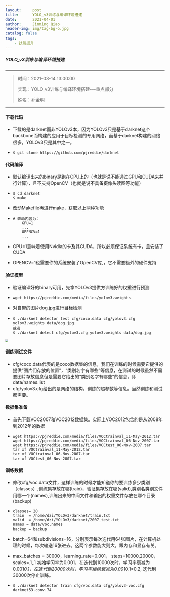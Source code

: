 ```yaml
---
layout:     post
title:      YOLO_v3训练与编译环境搭建
date:       2021-04-01
author:     Jinming Qiao
header-img: img/tag-bg-o.jpg
catalog: false
tags:
    - 技能提升
---
```



##### YOLO_v3训练与编译环境搭建

---

> 时间：2021-03-14 13:00:00
>
> 实现：YOLO_v3训练与编译环境搭建---重点部分
>
> 姓名：乔金明

---



#### 下载代码

- 下载的是darknet而非YOLOv3本，因为YOLOv3只是基于darknet这个backbone而构建的应用于目标检测的专用网络，而基于darknet构建的网络很多，YOLOv3只是其中之一。

- ```shell
  $ git clone https://github.com/pjreddie/darknet
  ```

  

#### 代码编译

- 默认编译出来的binary是跑在CPU上的（也就是说不能通过GPU和CUDA来并行计算），且不支持OpenCV（也就是说不具备摄像头读图等功能）

- ```shell
  $ cd darknet
  $ make
  ```

- 改动Makefile再进行make，获取以上两种功能

- ```shell
  # 改动内容为：
      GPU=1
      ...
      OPENCV=1
      ...
  ```

- GPU=1意味着使用Nvidia的卡及其CUDA，所以必须保证系统有卡，且安装了CUDA

- OPENCV=1也需要你的系统安装了OpenCV库,，它不需要额外的硬件支持



#### 验证模型

- 验证编译好的binary可用，先拿YOLOv3提供方训练好的权重进行预测

- ```shell
  wget https://pjreddie.com/media/files/yolov3.weights
  ```

- 对自带的图片dog.jpg进行目标检测

- ```shell
  $ ./darknet detector test cfg/coco.data cfg/yolov3.cfg yolov3.weights data/dog.jpg
  或者
  $ ./darknet detect cfg/yolov3.cfg yolov3.weights data/dog.jpg
  ```

<img src="https://qiaojinming.github.io/pic\075_验证图.png" style="zoom:50%;" />



#### 训练测试文件

- cfg/coco.data代表的是coco数据集的信息，我们在训练的时候需要它提供的提供“图片们存放的位置”，“类别名字有哪些”等信息，在测试的时候虽然不需要图片存放信息但是需要它给出的“类别名字有哪些”的信息，即data/names.list
- cfg/yolov3.cfg给出的是网络的结构，训练的超参数等信息。当然训练和测试都需要。



#### 数据集准备

- 首先下载VOC2007和VOC2012数据集。实际上VOC2012包含的是从2008年到2012年的数据

- ```shell
  wget https://pjreddie.com/media/files/VOCtrainval_11-May-2012.tar
  wget https://pjreddie.com/media/files/VOCtrainval_06-Nov-2007.tar
  wget https://pjreddie.com/media/files/VOCtest_06-Nov-2007.tar
  tar xf VOCtrainval_11-May-2012.tar
  tar xf VOCtrainval_06-Nov-2007.tar
  tar xf VOCtest_06-Nov-2007.tar
  ```



#### 训练数据

- 修改cfg/voc.data文件，这样训练的时候才能知道你的要训练多少类别（classes）,训练集存放在哪(train)，验证集存放在哪(valid),类别名类别文件用哪一个(names),训练出来的中间文件和输出的权重文件存放在哪个目录(backup)

- ```shell
  classes= 20
  train  = /home/dzi/YOLOv3/darknet/train.txt
  valid  = /home/dzi/YOLOv3/darknet/2007_test.txt
  names = data/voc.names
  backup = backup
  ```

- batch=64和subdivisions=16，分别表示每次迭代用64张图片，在计算机处理的时候，每次输送16张进去。这两个参数能大则大，跟内存和显存有关。

- max_batches = 30000，learning_rate=0.001， steps=10000,20000， scales=.1,.1 初始学习率为0.001，在迭代到10000次时，学习率衰减为0.001*0.1，在迭代到20000次时，学习率继续衰减为0.001*0.1*0.2, 迭代到30000次停止训练。

- ```shell
  $ ./darknet detector train cfg/voc.data cfg/yolov3-voc.cfg darknet53.conv.74
  ```

  